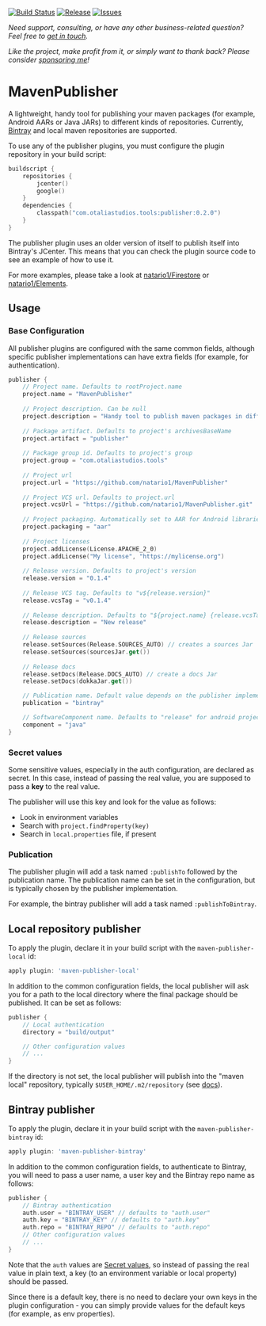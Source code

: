 [![Build Status](https://github.com/natario1/MavenPublisher/workflows/Build/badge.svg?event=push)](https://github.com/natario1/MavenPublisher/actions)
[![Release](https://img.shields.io/github/release/natario1/MavenPublisher.svg)](https://github.com/natario1/MavenPublisher/releases)
[![Issues](https://img.shields.io/github/issues-raw/natario1/MavenPublisher.svg)](https://github.com/natario1/MavenPublisher/issues)

*Need support, consulting, or have any other business-related question? Feel free to <a href="mailto:mat.iavarone@gmail.com">get in touch</a>.*

*Like the project, make profit from it, or simply want to thank back? Please consider [sponsoring me](https://github.com/sponsors/natario1)!*

# MavenPublisher

A lightweight, handy tool for publishing your maven packages (for example, Android AARs or Java JARs)
to different kinds of repositories. Currently, [Bintray](https://bintray.com) and local maven repositories are supported.

To use any of the publisher plugins, you must configure the plugin repository in your build script:

```kotlin
buildscript {
    repositories {
        jcenter()
        google()
    }
    dependencies {
        classpath("com.otaliastudios.tools:publisher:0.2.0")
    }
}
```

The publisher plugin uses an older version of itself to publish itself into Bintray's JCenter.
This means that you can check the plugin source code to see an example of how to use it.

For more examples, please take a look at [natario1/Firestore](https://github.com/natario1/Firestore) or [natario1/Elements](https://github.com/natario1/Elements).

## Usage

### Base Configuration

All publisher plugins are configured with the same common fields, although specific publisher
implementations can have extra fields (for example, for authentication).

```kotlin
publisher {
    // Project name. Defaults to rootProject.name
    project.name = "MavenPublisher"
    
    // Project description. Can be null
    project.description = "Handy tool to publish maven packages in different repositories."
    
    // Package artifact. Defaults to project's archivesBaseName
    project.artifact = "publisher"
    
    // Package group id. Defaults to project's group
    project.group = "com.otaliastudios.tools"
    
    // Project url
    project.url = "https://github.com/natario1/MavenPublisher"
    
    // Project VCS url. Defaults to project.url
    project.vcsUrl = "https://github.com/natario1/MavenPublisher.git"
    
    // Project packaging. Automatically set to AAR for Android libraries
    project.packaging = "aar"
    
    // Project licenses
    project.addLicense(License.APACHE_2_0)
    project.addLicense("My license", "https://mylicense.org")
    
    // Release version. Defaults to project's version
    release.version = "0.1.4"
    
    // Release VCS tag. Defaults to "v${release.version}"
    release.vcsTag = "v0.1.4"
    
    // Release description. Defaults to "${project.name} {release.vcsTag}"
    release.description = "New release"
    
    // Release sources
    release.setSources(Release.SOURCES_AUTO) // creates a sources Jar
    release.setSources(sourcesJar.get())
    
    // Release docs
    release.setDocs(Release.DOCS_AUTO) // create a docs Jar
    release.setDocs(dokkaJar.get())

    // Publication name. Default value depends on the publisher implementation.
    publication = "bintray"

    // SoftwareComponent name. Defaults to "release" for android projects, "java" instead.
    component = "java"
}
```

### Secret values

Some sensitive values, especially in the auth configuration, are declared as secret.
In this case, instead of passing the real value, you are supposed to pass a **key** to the real
value.

The publisher will use this key and look for the value as follows:

- Look in environment variables
- Search with `project.findProperty(key)`
- Search in `local.properties` file, if present

### Publication

The publisher plugin will add a task named `:publishTo` followed by the publication name.
The publication name can be set in the configuration, but is typically chosen by the
publisher implementation.

For example, the bintray publisher will add a task named `:publishToBintray`.

## Local repository publisher

To apply the plugin, declare it in your build script with the `maven-publisher-local` id:

```groovy
apply plugin: 'maven-publisher-local'
```

In addition to the common configuration fields, the local publisher will ask you for a path to the
local directory where the final package should be published. It can be set as follows:

```kotlin
publisher {
    // Local authentication
    directory = "build/output"

    // Other configuration values
    // ...
}
```

If the directory is not set, the local publisher will publish into the "maven local" repository,
typically `$USER_HOME/.m2/repository` (see [docs](https://docs.gradle.org/current/dsl/org.gradle.api.artifacts.dsl.RepositoryHandler.html#org.gradle.api.artifacts.dsl.RepositoryHandler:mavenLocal())).

## Bintray publisher

To apply the plugin, declare it in your build script with the `maven-publisher-bintray` id:

```groovy
apply plugin: 'maven-publisher-bintray'
```

In addition to the common configuration fields, to authenticate to Bintray, you will need to pass
a user name, a user key and the Bintray repo name as follows:

```kotlin
publisher {
    // Bintray authentication
    auth.user = "BINTRAY_USER" // defaults to "auth.user"
    auth.key = "BINTRAY_KEY" // defaults to "auth.key"
    auth.repo = "BINTRAY_REPO" // defaults to "auth.repo"
    // Other configuration values
    // ...
}
```

Note that the `auth` values are [Secret values](#secret-values), so instead of passing the real
value in plain text, a key (to an environment variable or local property) should be passed.

Since there is a default key, there is no need to declare your own keys in the plugin configuration -
you can simply provide values for the default keys (for example, as env properties).
